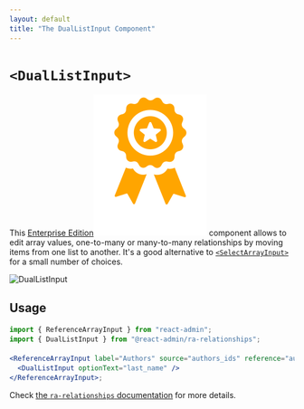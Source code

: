 ```yaml
---
layout: default
title: "The DualListInput Component"
---
```


# `<DualListInput>`

This [Enterprise Edition](https://marmelab.com/ra-enterprise)<img class="icon" src="./img/premium.svg" /> component allows to edit array values, one-to-many or many-to-many relationships by moving items from one list to another. It's a good alternative to [`<SelectArrayInput>`](./SelectArrayInput.md) for a small number of choices.

![DualListInput](https://marmelab.com/ra-enterprise/modules/assets/ra-relationships-duallistinput.gif)

## Usage

```jsx
import { ReferenceArrayInput } from "react-admin";
import { DualListInput } from "@react-admin/ra-relationships";

<ReferenceArrayInput label="Authors" source="authors_ids" reference="authors">
  <DualListInput optionText="last_name" />
</ReferenceArrayInput>;
```

Check [the `ra-relationships` documentation](https://marmelab.com/ra-enterprise/modules/ra-relationships) for more details.
